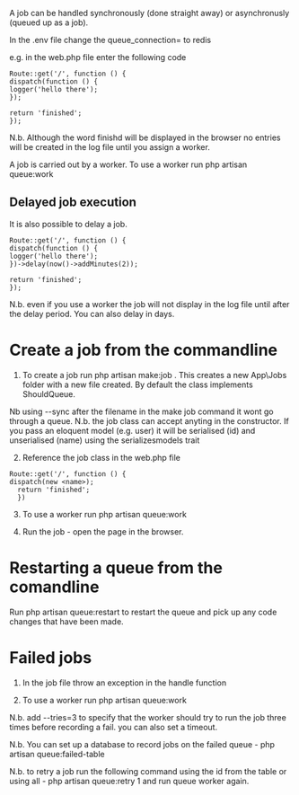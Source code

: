A job can be handled synchronously (done straight away) or asynchronusly (queued up as a job).

In the .env file change the queue_connection= to redis

e.g. in the web.php file enter the following code

```
Route::get('/', function () {
dispatch(function () {
logger('hello there');
});

return 'finished';
});
```

N.b. Although the word finishd will be displayed in the browser no entries will be created in the log file until you assign a worker.

A job is carried out by a worker.  To use a worker run php artisan queue:work



Delayed job execution
---------------------
It is also possible to delay a job.

```
Route::get('/', function () {
dispatch(function () {
logger('hello there');
})->delay(now()->addMinutes(2));

return 'finished';
});
```

N.b. even if you use a worker the job will not display in the log file until after the delay period. You can also delay in days.

Create a job from the commandline
==================================
1. To create a job run php artisan make:job <name>.  This creates a new App\Jobs folder with a new file created. By default the class implements ShouldQueue. 

Nb using --sync after the filename in the make job command it wont go through a queue.
N.b. the job class can accept anyting in the constructor.  If you pass an eloquent model (e.g. user) it will be serialised (id) and unserialised (name) using the serializesmodels trait
  
2. Reference the job class in the web.php file

```
Route::get('/', function () {
dispatch(new <name>);
  return 'finished';
  })
  ```
  
  3. To use a worker run php artisan queue:work
  
  4. Run the job - open the page in the browser.
  
Restarting a queue from the comandline
=======================================
Run php artisan queue:restart to restart the queue and pick up any code changes that have been made.

Failed jobs
=============

1. In the job file throw an exception in the handle function 

2. To use a worker run php artisan queue:work

N.b. add --tries=3 to specify that the worker should try to run the job three times before recording a fail. you can also set a timeout.

N.b. You can set up a database to record jobs on the failed queue - php artisan queue:failed-table

N.b. to retry a job run  the following command using the id from the table or using all - php artisan queue:retry 1 and run queue worker again.
